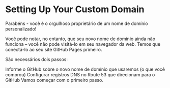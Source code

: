# Setting Up Your Custom Domain
Parabéns - você é o orgulhoso proprietário de um nome de domínio personalizado!

Você pode notar, no entanto, que seu novo nome de domínio ainda não funciona – você não pode visitá-lo em seu navegador da web. Temos que conectá-lo ao seu site GitHub Pages primeiro.

São necessários dois passos:

Informe o GitHub sobre o novo nome de domínio que usaremos (o que você comprou)
Configurar registros DNS no Route 53 que direcionam para o GitHub
Vamos começar com o primeiro passo.